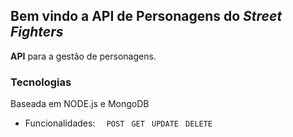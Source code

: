 ## Bem vindo a API de Personagens do _Street Fighters_

**API** para a gestão de personagens.

### Tecnologias

Baseada em NODE.js e MongoDB



- Funcionalidades:
 `  POST`
  ` GET`
 ` UPDATE`
 ` DELETE`

